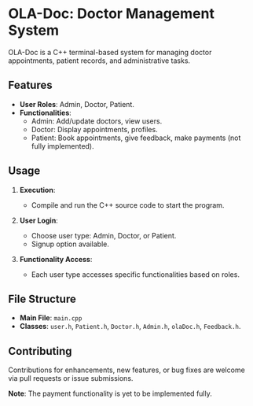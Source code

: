 # OLA-Doc: Doctor Management System

OLA-Doc is a C++ terminal-based system for managing doctor appointments, patient records, and administrative tasks.

## Features

- **User Roles**: Admin, Doctor, Patient.
- **Functionalities**:
  - Admin: Add/update doctors, view users.
  - Doctor: Display appointments, profiles.
  - Patient: Book appointments, give feedback, make payments (not fully implemented).

## Usage

1. **Execution**:
   - Compile and run the C++ source code to start the program.
  
2. **User Login**:
   - Choose user type: Admin, Doctor, or Patient.
   - Signup option available.

3. **Functionality Access**:
   - Each user type accesses specific functionalities based on roles.

## File Structure

- **Main File**: `main.cpp`
- **Classes**: `user.h`, `Patient.h`, `Doctor.h`, `Admin.h`, `olaDoc.h`, `Feedback.h`.

## Contributing

Contributions for enhancements, new features, or bug fixes are welcome via pull requests or issue submissions.

**Note**: The payment functionality is yet to be implemented fully.
